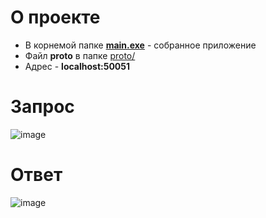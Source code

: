# О проекте
* В корнемой папке **[main.exe](https://github.com/vldstkn/hak_test/blob/master/main.exe)** - собранное приложение
* Файл **proto** в папке [proto/](https://github.com/vldstkn/hak_test/tree/master/proto)
* Адрес - **localhost:50051**

# Запрос
![image](https://github.com/user-attachments/assets/f877e455-a561-4d11-9e55-bd1036990154)

# Ответ
![image](https://github.com/user-attachments/assets/aee22898-483e-4c07-bfee-4737373d46b3)
